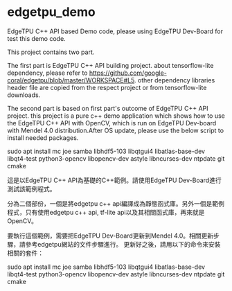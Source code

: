 # edgetpu_demo
EdgeTPU C++ API based Demo code, please using EdgeTPU Dev-Board for test this demo code.

This project contains two part.

The first part is EdgeTPU C++ API building project. about tensorflow-lite dependency, 
please refer to https://github.com/google-coral/edgetpu/blob/master/WORKSPACE#L5. 
other dependency libraries header file are copied from the respect project or from 
tensorflow-lite downloads.

The second part is based on first part's outcome of EdgeTPU C++ API project. this 
project is a pure c++ demo application which shows how to use the EdgeTPU C++ API 
with OpenCV, which is run on EdgeTPU Dev-board with Mendel 4.0 distribution.After 
OS update, please use the below script to install needed packages.

sudo apt install mc joe samba libhdf5-103 libqtgui4 libatlas-base-dev libqt4-test python3-opencv libopencv-dev astyle libncurses-dev ntpdate git cmake


這是以EdgeTPU C++ API為基礎的C++範例。請使用EdgeTPU Dev-Board進行測試該範例程式。

分為二個部份，一個是將edgetpu c++ api編譯成為靜態函式庫。另外一個是範例程式，只有使用edgetpu c++ api, tf-lite api以及其相關函式庫，再來就是OpenCV。

要執行這個範例，需要把EdgeTPU Dev-Board更新到Mendel 4.0。相關更新步驟，請參考edgetpu網站的文件步驟進行。
更新好之後，請用以下的命令來安裝相關的套件：

sudo apt install mc joe samba libhdf5-103 libqtgui4 libatlas-base-dev libqt4-test python3-opencv libopencv-dev astyle libncurses-dev ntpdate git cmake
